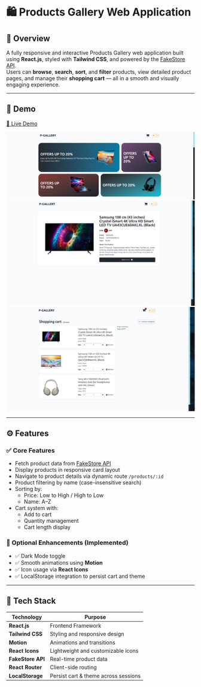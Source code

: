 # 🛍️ Products Gallery Web Application

## 🎯 Overview

A fully responsive and interactive Products Gallery web application built using **React.js**, styled with **Tailwind CSS**, and powered by the [FakeStore API](https://fakestoreapi.com/).  
Users can **browse**, **search**, **sort**, and **filter** products, view detailed product pages, and manage their **shopping cart** — all in a smooth and visually engaging experience.

---

## 📸 Demo

[🔗 Live Demo](https://products-gallery-psi.vercel.app/)

![Home Page](./public/hero.png)
![Product Details](./public/single-product.png)
![Cart](./public/cart.png)

---

## ⚙️ Features

### ✅ Core Features

- Fetch product data from [FakeStore API](https://fakestoreapi.com/products)
- Display products in responsive card layout
- Navigate to product details via dynamic route `/products/:id`
- Product filtering by name (case-insensitive search)
- Sorting by:
  - Price: Low to High / High to Low
  - Name: A–Z
- Cart system with:
  - Add to cart
  - Quantity management
  - Cart length display

### 💅 Optional Enhancements (Implemented)

- ✅ Dark Mode toggle
- ✅ Smooth animations using **Motion**
- ✅ Icon usage via **React Icons**
- ✅ LocalStorage integration to persist cart and theme

---

## 🧱 Tech Stack

| Technology        | Purpose                              |
| ----------------- | ------------------------------------ |
| **React.js**      | Frontend Framework                   |
| **Tailwind CSS**  | Styling and responsive design        |
| **Motion**        | Animations and transitions           |
| **React Icons**   | Lightweight and customizable icons   |
| **FakeStore API** | Real-time product data               |
| **React Router**  | Client-side routing                  |
| **LocalStorage**  | Persist cart & theme across sessions |
